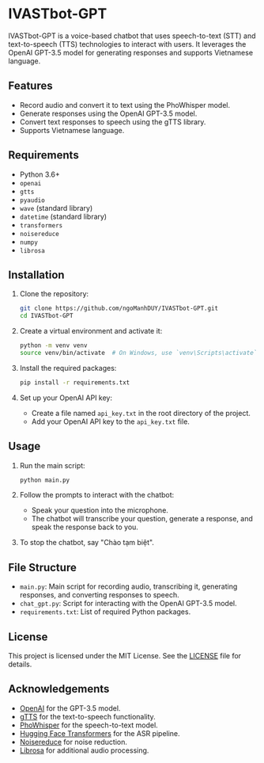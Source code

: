 # IVASTbot-GPT

IVASTbot-GPT is a voice-based chatbot that uses speech-to-text (STT) and text-to-speech (TTS) technologies to interact with users. It leverages the OpenAI GPT-3.5 model for generating responses and supports Vietnamese language.

## Features

- Record audio and convert it to text using the PhoWhisper model.
- Generate responses using the OpenAI GPT-3.5 model.
- Convert text responses to speech using the gTTS library.
- Supports Vietnamese language.

## Requirements

- Python 3.6+
- `openai`
- `gtts`
- `pyaudio`
- `wave` (standard library)
- `datetime` (standard library)
- `transformers`
- `noisereduce`
- `numpy`
- `librosa`

## Installation

1. Clone the repository:
   ```sh
   git clone https://github.com/ngoManhDUY/IVASTbot-GPT.git
   cd IVASTbot-GPT
   ```

2. Create a virtual environment and activate it:
   ```sh
   python -m venv venv
   source venv/bin/activate  # On Windows, use `venv\Scripts\activate`
   ```

3. Install the required packages:
   ```sh
   pip install -r requirements.txt
   ```

4. Set up your OpenAI API key:
   - Create a file named `api_key.txt` in the root directory of the project.
   - Add your OpenAI API key to the `api_key.txt` file.

## Usage

1. Run the main script:
   ```sh
   python main.py
   ```

2. Follow the prompts to interact with the chatbot:
   - Speak your question into the microphone.
   - The chatbot will transcribe your question, generate a response, and speak the response back to you.

3. To stop the chatbot, say "Chào tạm biệt".

## File Structure

- `main.py`: Main script for recording audio, transcribing it, generating responses, and converting responses to speech.
- `chat_gpt.py`: Script for interacting with the OpenAI GPT-3.5 model.
- `requirements.txt`: List of required Python packages.

## License

This project is licensed under the MIT License. See the [LICENSE](LICENSE) file for details.

## Acknowledgements

- [OpenAI](https://www.openai.com/) for the GPT-3.5 model.
- [gTTS](https://gtts.readthedocs.io/) for the text-to-speech functionality.
- [PhoWhisper](https://github.com/vinai/PhoWhisper) for the speech-to-text model.
- [Hugging Face Transformers](https://huggingface.co/transformers/) for the ASR pipeline.
- [Noisereduce](https://github.com/timsainb/noisereduce) for noise reduction.
- [Librosa](https://librosa.org/) for additional audio processing.
```
